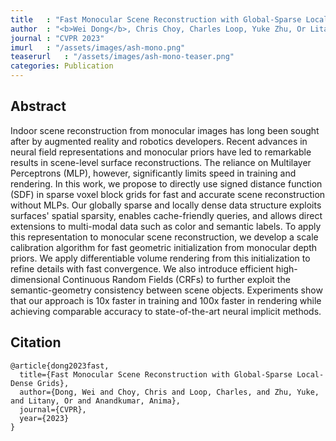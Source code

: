 ```yaml
---
title   : "Fast Monocular Scene Reconstruction with Global-Sparse Local-Dense Grids"
author  : "<b>Wei Dong</b>, Chris Choy, Charles Loop, Yuke Zhu, Or Litany, Anima Anandkumar"
journal : "CVPR 2023"
imurl   : "/assets/images/ash-mono.png"
teaserurl   : "/assets/images/ash-mono-teaser.png"
categories: Publication
---
```


## Abstract
Indoor scene reconstruction from monocular images has long been sought after by augmented reality and robotics developers. Recent advances in neural field representations and monocular priors have led to remarkable results in scene-level surface reconstructions. The reliance on Multilayer Perceptrons (MLP), however, significantly limits speed in training and rendering.
In this work, we propose to directly use signed distance function (SDF) in sparse voxel block grids for fast and accurate scene reconstruction without MLPs. 
Our globally sparse and locally dense data structure exploits surfaces' spatial sparsity, enables cache-friendly queries, and allows direct extensions to multi-modal data such as color and semantic labels.
To apply this representation to monocular scene reconstruction, we develop a scale calibration algorithm for fast geometric initialization from monocular depth priors. We apply differentiable volume rendering from this initialization to refine details with fast convergence. 
We also introduce efficient high-dimensional Continuous Random Fields (CRFs) to further exploit the semantic-geometry consistency between scene objects.
Experiments show that our approach is 10x
 faster in training and 100x
 faster in rendering while achieving comparable accuracy to state-of-the-art neural implicit methods.
 
## Citation
```
@article{dong2023fast,
  title={Fast Monocular Scene Reconstruction with Global-Sparse Local-Dense Grids},
  author={Dong, Wei and Choy, Chris and Loop, Charles, and Zhu, Yuke, and Litany, Or and Anandkumar, Anima},
  journal={CVPR},
  year={2023}
}
```